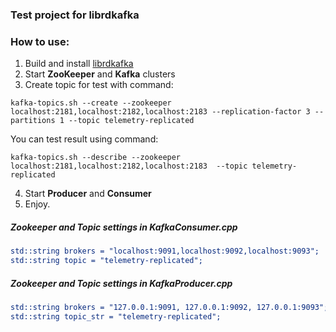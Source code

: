 ### Test project for librdkafka

### How to use:

1. Build and install [librdkafka](https://github.com/edenhill/librdkafka)
2. Start **ZooKeeper** and **Kafka** clusters
3. Create topic for test with command:
```commandline
kafka-topics.sh --create --zookeeper localhost:2181,localhost:2182,localhost:2183 --replication-factor 3 --partitions 1 --topic telemetry-replicated
```

You can test result using command:

```commandline
kafka-topics.sh --describe --zookeeper localhost:2181,localhost:2182,localhost:2183  --topic telemetry-replicated
```

4. Start **Producer** and **Consumer**
5. Enjoy.

##### Zookeeper and Topic settings in KafkaConsumer.cpp
```cmake
std::string brokers = "localhost:9091,localhost:9092,localhost:9093";
std::string topic = "telemetry-replicated";
```

##### Zookeeper and Topic settings in KafkaProducer.cpp
```cmake
std::string brokers = "127.0.0.1:9091, 127.0.0.1:9092, 127.0.0.1:9093";
std::string topic_str = "telemetry-replicated";
```